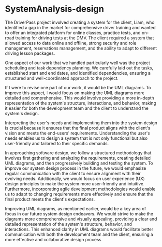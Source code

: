 # SystemAnalysis-design
The DriverPass project involved creating a system for the client, Liam, who identified a gap in the market for comprehensive driver training and wanted to offer an integrated platform for online classes, practice tests, and on-road training for driving tests at the DMV. The client required a system that allowed access to data online and offline, strong security and role management, reservations management, and the ability to adapt to different driving lesson packages.

One aspect of our work that we handled particularly well was the project scheduling and task dependency planning. We carefully laid out the tasks, established start and end dates, and identified dependencies, ensuring a structured and well-coordinated approach to the project.

If I were to revise one part of our work, it would be the UML diagrams. To improve this aspect, I would focus on making the UML diagrams more detailed and comprehensive. This would involve providing a more in-depth representation of the system's structure, interactions, and behavior, making it easier for both the development team and the client to understand the system's design.

Interpreting the user's needs and implementing them into the system design is crucial because it ensures that the final product aligns with the client's vision and meets the end-users' requirements. Understanding the user's needs enables us to design a system that is not only functional but also user-friendly and tailored to their specific demands.

In approaching software design, we follow a structured methodology that involves first gathering and analyzing the requirements, creating detailed UML diagrams, and then progressively building and testing the system. To improve our system design process in the future, we would emphasize regular communication with the client to ensure alignment with their evolving needs. Additionally, we would focus on user experience (UX) design principles to make the system more user-friendly and intuitive. Furthermore, incorporating agile development methodologies would enable us to adapt to changing requirements more effectively and ensure that the final product meets the client's expectations.

Improving UML diagrams, as mentioned earlier, would be a key area of focus in our future system design endeavors. We would strive to make the diagrams more comprehensive and visually appealing, providing a clear and detailed representation of the system's structure, behavior, and interactions. This enhanced clarity in UML diagrams would facilitate better communication with both the development team and the client, ensuring a more effective and collaborative design process.
